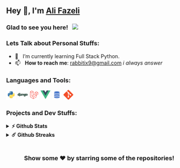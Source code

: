 ## Hey 👋, I'm [Ali Fazeli](https://github.com/rabbitix/)

### Glad to see you here! &nbsp; ![](https://visitor-badge.glitch.me/badge?page_id=rabbitix.rabbitix&style=flat-square&color=0088cc)

 
 

### Lets Talk about Personal Stuffs:

- 🚀 &nbsp; I’m currently learning Full Stack Python.
- 📫 &nbsp; **How to reach me**: rabbitix9@gmail.com  _i always answer_



### Languages and Tools:

 
<code><img height="27" src="https://raw.githubusercontent.com/github/explore/80688e429a7d4ef2fca1e82350fe8e3517d3494d/topics/python/python.png" alt="python"></code>
<code><img height="27" src="https://raw.githubusercontent.com/github/explore/80688e429a7d4ef2fca1e82350fe8e3517d3494d/topics/django/django.png" alt="django"></code>
<code><img height="27" src="https://raw.githubusercontent.com/github/explore/80688e429a7d4ef2fca1e82350fe8e3517d3494d/topics/laravel/laravel.png" alt="python"></code>
<code><img height="27" src="https://raw.githubusercontent.com/github/explore/80688e429a7d4ef2fca1e82350fe8e3517d3494d/topics/vue/vue.png" alt="react"></code>
<code><img height="27" src="https://raw.githubusercontent.com/github/explore/80688e429a7d4ef2fca1e82350fe8e3517d3494d/topics/sql/sql.png" alt="sql"></code>
<code><img height="27" src="https://raw.githubusercontent.com/devicons/devicon/master/icons/git/git-original.svg" alt="git"></code>

<!--
<code><img height="25" src="https://raw.githubusercontent.com/github/explore/80688e429a7d4ef2fca1e82350fe8e3517d3494d/topics/sass/sass.png" alt="sass"></code>
-->

### Projects and Dev Stuffs:

<details>	
  <summary><b>⚡ Github Stats</b></summary>

<a href="https://github.com/rabbitix">
<img align="center" src="https://github-readme-stats.vercel.app/api?username=rabbitix&show_icons=true&count_private=true&include_all_commits=true&theme=highcontrast" /></a>
<a href="https://github.com/rabbitix">
<img align="center" src="https://github-readme-stats.vercel.app/api/top-langs/?username=rabbitix&theme=highcontrast" />
</a>

</details>

<details>	
  <summary><b>☄️ Github Streaks</b></summary>

<img height="180em" src="https://github-readme-streak-stats.herokuapp.com/?user=rabbitix&hide_border=true" />
</details>

 
 

#

<div align="center">

### Show some ❤️ by starring some of the repositories!

</div>


